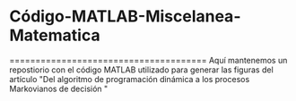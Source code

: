 # Código-MATLAB-Miscelanea-Matematica
======================================
Aquí mantenemos un repostiorio con el código MATLAB utilizado para generar las figuras 
del artículo 
"Del algoritmo de programación dinámica a los procesos Markovianos de decisión "
